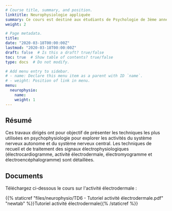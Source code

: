 ```yaml
---
# Course title, summary, and position.
linktitle: Neurophysiologie appliquée
summary: Ce cours est destiné aux étudiants de Psychologie de 3ème année de Licence de l'Université Savoie Mont Blanc (2018-2019).
weight: 2

# Page metadata.
title: 
date: "2020-03-18T00:00:00Z"
lastmod: "2020-03-18T00:00:00Z"
draft: false  # Is this a draft? true/false
toc: true  # Show table of contents? true/false
type: docs  # Do not modify.

# Add menu entry to sidebar.
# - name: Declare this menu item as a parent with ID `name`.
# - weight: Position of link in menu.
menu:
  neurophysio:
    name:
    weight: 1
---
```


## Résumé

Ces travaux dirigés ont pour objectif de présenter les techniques les plus utilisées en psychophysiologie pour explorer les activités du système nerveux autonome et du système nerveux central. Les techniques de recueil et de traitement des signaux électrophysiologiques (électrocardiogramme, activité électrodermale, électromyogramme et électroencéphalogramme) sont détaillées.

## Documents

Téléchargez ci-dessous le cours sur l'activité électrodermale :

{{% staticref "files/neurophysio/TD6 - Tutoriel activité électrodermale.pdf" "newtab" %}}Tutoriel activité électrodermale{{% /staticref %}}
